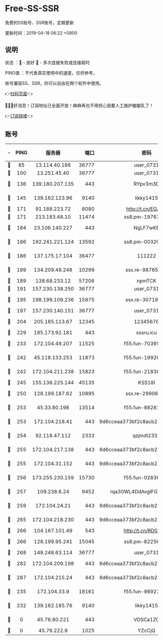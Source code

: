 # Free-SS-SSR

免费的SS账号、SSR账号，定期更新

更新时间：2019-04-18 06:22 +0800

## 说明

状态     ：🙂 - 良好 🙁 - 多次连接失败或连接超时

PING值   ：不代表真实使用中的速度，仅供参考。

账号兼容SS、SSR，你可以自由在两个软件中使用。

👉[扫码页面](https://liesauer.github.io/Free-SS-SSR/)👈

🎉🎉🎉好消息！订阅地址已全面开放！麻麻再也不用担心我要人工维护酸酸乳了！

👉[订阅链接](https://www.liesauer.net/yogurt/subscribe?ACCESS_TOKEN=DAYxR3mMaZAsaqUb)👈

## 账号

|-|PING|服务器|端口|密码|加密方式|区域|
|:----:|:----:|:-----:|-----:|:----:|:----:|:----:|
|🙂|85|13.114.40.186|36777|user_0731|chacha20|JP|
|🙂|100|13.251.45.40|36777|user_0731|chacha20|SG|
|🙂|136|139.180.207.135|443|RYpv3m3D|aes-256-cfb|JP|
|🙂|145|139.162.123.96|9140|likky1415|aes-256-cfb|JP|
|🙂|171|91.188.223.72|8080|http://t.cn/EGJIyrl|rc4-md5|RU|
|🙂|171|213.183.48.10|11474|ss8.pm-19767965|rc4-md5|RU|
|🙂|184|23.106.140.227|443|NgLF7wKB|aes-256-cfb|US|
|🙂|186|192.241.221.124|13592|ss8.pm-00320498|aes-256-cfb|US|
|🙂|186|137.175.17.104|36477|111222|aes-256-cfb|US|
|🙂|189|134.209.48.248|10299|ssx.re-98765890|aes-256-cfb|US|
|🙂|189|138.68.233.12|57206|npmTCK|rc4-md5|US|
|🙂|191|157.230.138.250|36777|user_0731|chacha20|US|
|🙂|195|198.199.109.236|15875|ssx.re-30719471|aes-256-cfb|US|
|🙂|197|157.230.140.151|36777|user_0731|chacha20|US|
|🙂|204|205.185.113.67|12345|12345678|aes-256-cfb|US|
|🙂|229|185.173.92.181|443|sssru.icu|rc4-md5|RU|
|🙂|233|172.104.49.207|11525|f55.fun-70395503|aes-256-cfb|SG|
|🙂|242|45.118.133.253|11873|f55.fun-19926272|aes-256-cfb|SG|
|🙂|242|172.104.211.238|15823|f55.fun-21838256|aes-256-cfb|US|
|🙂|245|155.138.225.144|45135|KSS18l|rc4-md5|US|
|🙂|250|128.199.187.62|10895|ssx.re-29906506|aes-256-cfb|SG|
|🙂|253|45.33.80.198|13514|f55.fun-88281317|aes-256-cfb|US|
|🙂|253|172.104.218.41|443|9d6cceaa373bf2c8acb22e60b6a58be6|aes-256-cfb|US|
|🙂|254|92.118.47.112|2333|qzjmdl2333|aes-256-cfb|US|
|🙂|255|172.104.217.138|443|9d6cceaa373bf2c8acb22e60b6a58be6|aes-256-cfb|US|
|🙂|255|172.104.31.152|443|9d6cceaa373bf2c8acb22e60b6a58be6|aes-256-cfb|US|
|🙂|256|173.255.230.159|15730|f55.fun-02836534|aes-256-cfb|US|
|🙂|257|109.238.6.24|9452|rqa30WL4DdAvgIFG6Fs3znzTa|aes-256-cfb|FR|
|🙂|259|172.104.24.21|443|9d6cceaa373bf2c8acb22e60b6a58be6|aes-256-cfb|US|
|🙂|265|172.104.218.230|443|9d6cceaa373bf2c8acb22e60b6a58be6|aes-256-cfb|US|
|🙂|266|104.167.101.49|543|http://t.cn/RD0D7sx|rc4-md5|CA|
|🙂|266|128.199.95.241|15045|ss8.pm-82256023|aes-256-cfb|SG|
|🙂|268|149.248.63.114|36777|user_0731|chacha20|CA|
|🙂|282|172.104.209.198|443|9d6cceaa373bf2c8acb22e60b6a58be6|aes-256-cfb|US|
|🙂|287|172.104.215.24|443|9d6cceaa373bf2c8acb22e60b6a58be6|aes-256-cfb|US|
|🙂|235|172.104.33.9|18161|f55.fun-98927194|aes-256-cfb|SG|
|🙁|232|139.162.185.76|9140|likky1415|aes-256-cfb|DE|
|🙁|0|45.76.80.221|443|VOSCa1ZG|aes-256-cfb|DE|
|🙁|0|45.76.222.9|1025|YZcCjQ|rc4-md5|JP|
